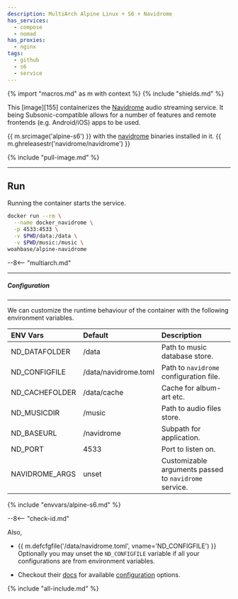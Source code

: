 ```yaml
---
description: MultiArch Alpine Linux + S6 + Navidrome
has_services:
  - compose
  - nomad
has_proxies:
  - nginx
tags:
  - github
  - s6
  - service
---
```


{% import "macros.md" as m with context %}
{% include "shields.md" %}

This [image][155] containerizes the [Navidrome][1] audio streaming
service. It being Subsonic-compatible allows for a number of
features and remote frontends (e.g. Android/iOS) apps to be used.

{{ m.srcimage('alpine-s6') }} with the [navidrome][2] binaries
installed in it. {{ m.ghreleasestr('navidrome/navidrome') }}

{% include "pull-image.md" %}

---
Run
---

Running the container starts the service.

``` sh
docker run --rm \
  --name docker_navidrome \
  -p 4533:4533 \
  -v $PWD/data:/data \
  -v $PWD/music:/music \
woahbase/alpine-navidrome
```

--8<-- "multiarch.md"

---
##### Configuration
---

We can customize the runtime behaviour of the container with the
following environment variables.

| ENV Vars       | Default              | Description
| :---           | :---                 | :---
| ND_DATAFOLDER  | /data                | Path to music database store.
| ND_CONFIGFILE  | /data/navidrome.toml | Path to `navidrome` configuration file.
| ND_CACHEFOLDER | /data/cache          | Cache for album-art etc.
| ND_MUSICDIR    | /music               | Path to audio files store.
| ND_BASEURL     | /navidrome           | Subpath for application.
| ND_PORT        | 4533                 | Port to listen on.
| NAVIDROME_ARGS | unset                | Customizable arguments passed to `navidrome` service.
{% include "envvars/alpine-s6.md" %}

--8<-- "check-id.md"

Also,

* {{ m.defcfgfile('/data/navidrome.toml', vname='ND_CONFIGFILE')
  }} Optionally you may unset the `ND_CONFIGFILE` variable if all your
  configurations are from environment variables.

* Checkout their [docs][3] for available [configuration][4]
  options.

[1]: https://www.navidrome.org/
[2]: https://github.com/navidrome/navidrome/releases
[3]: https://www.navidrome.org/docs/
[4]: https://www.navidrome.org/docs/usage/configuration-options/#available-options

{% include "all-include.md" %}
